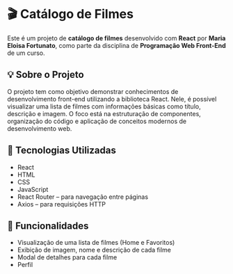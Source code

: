 # 🎬 Catálogo de Filmes

Este é um projeto de **catálogo de filmes** desenvolvido com **React** por **Maria Eloisa Fortunato**, como parte da disciplina de **Programação Web Front-End** de um curso.

## 💡 Sobre o Projeto

O projeto tem como objetivo demonstrar conhecimentos de desenvolvimento front-end utilizando a biblioteca React. Nele, é possível visualizar uma lista de filmes com informações básicas como título, descrição e imagem. O foco está na estruturação de componentes, organização do código e aplicação de conceitos modernos de desenvolvimento web.

## 🚀 Tecnologias Utilizadas

- React
- HTML
- CSS
- JavaScript
- React Router – para navegação entre páginas
- Axios – para requisições HTTP

## 📸 Funcionalidades

- Visualização de uma lista de filmes (Home e Favoritos)
- Exibição de imagem, nome e descrição de cada filme
- Modal de detalhes para cada filme
- Perfil


